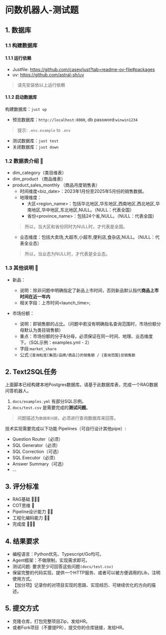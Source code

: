 # 问数机器人-测试题

## 1. 数据库

### 1.1 构建数据库

#### 1.1.1 运行依赖

* Justfile: https://github.com/casey/just?tab=readme-ov-file#packages
* uv: https://github.com/astral-sh/uv

> 请先安装依以上运行依赖

#### 1.1.2 启动数据库

构建数据库：```just up```

* 预览数据库：`http://localhost:8080`, db password:`winwin1234`

> 提示: `.env.example` to `.env`

* 测试数据库：```just test```
* 关闭数据库：```just down```

### 1.2 数据表介绍 🌟

* dim_category（类目维表）
* dim_product （商品维表）
* product_sales_monthly （商品月度销售表）
    * 时间维度<biz_date>：2023年1月份至2025年5月份的销售数据。
    * 地理维度：
        * 大区<region_name>：包括华北地区,华东地区,西南地区,西北地区,华南地区,华中地区,东北地区,NULL。（NULL：代表全国）
        * 省份<province_name>：包括24个省,NULL。（NULL：代表全国）
  > 所以，当大区和省份同时为NULL时，才代表是全国。
    * 业态维度<channel>：包括大卖场,大超市,小超市,便利店,食杂店,NULL。（NULL：代表全业态）
  > 所以，当业态为NULL时，才代表是全业态。

### 1.3 其他说明 🌟

* 新品：
    * 说明：除非问题中明确指定了新品上市时间，否则新品默认指代**商品上市时间在近一年内**
    * 相关字段：上市时间<launch_time>;

* 市场份额：
    * 说明：即销售额的占比。（问题中若没有明确指名查询范围时，市场份额分母默认为类目销售额）
    * 重点：市场份额的分子&分母，必须保证在同一时间、地理、业态维度下。（SQL示例：examples.yml - 2）
    * 字段:`market_share`
    * 公式:`{查询粒度[集团/品牌/商品]}的销售额 / {查询范围}总销售额`

## 2. Text2SQL任务

上面脚本已经构建本地Postgres数据库。请基于此数据库表，完成一个RAG数据问答机器人。

1. `docs/examples.yml` 有部分SQL示例。
2. `docs/test.csv` 是需要完成的**测试问题**。

> 问题描述为`数据库问题`，必须进行查询数据库来回答。

技术实现需要完成以下功能 Pipelines（可自行设计其他pipe）:

* Question Router（必须）
* SQL Generator（必须）
* SQL Correction（可选）
* SQL Executor（必须）
* Answer Summary（可选）
* ...

## 3. 评分标准

* RAG基础 🌟🌟🌟
* COT思维 🌟
* Pipeline设计能力 🌟🌟
* 工程化编码能力 🌟🌟
* 完成度 🌟🌟🌟

## 4. 结果要求

* 编程语言：Python优先、Typescript/Go均可。
* Agent框架：不做限制，实现需求即可。
* 测试问题: 要求至少可回答这些问题`(docs/test.csv)`
* 保留完整的代码实现，提供一个HTTP服务、或者可以被方便调用的Lib，注明使用方式。
* 【加分项】记录你的对项目实现的思路、实现经历、可继续优化的方向的描述。

## 5. 提交方式

* 克隆仓库，打包完整项目Zip，发给HR。
* 或者Fork项目（不要提PR），提交你的仓库链接，发给HR。